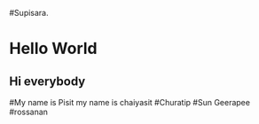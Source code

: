 #Supisara.
# Hello World
## Hi everybody
#My name is Pisit
my name is chaiyasit
#Churatip
#Sun Geerapee
#rossanan